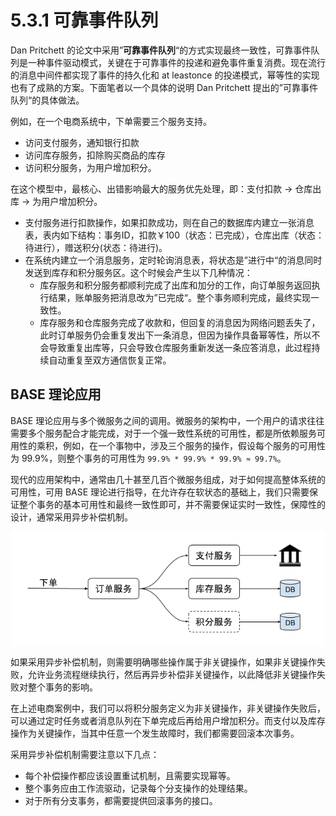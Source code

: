# 5.3.1 可靠事件队列


Dan Pritchett 的论文中采用”**可靠事件队列**“的方式实现最终一致性，可靠事件队列是一种事件驱动模式，关键在于可靠事件的投递和避免事件重复消费。现在流行的消息中间件都实现了事件的持久化和 at leastonce 的投递模式，幂等性的实现也有了成熟的方案。下面笔者以一个具体的说明 Dan Pritchett 提出的”可靠事件队列“的具体做法。

例如，在一个电商系统中，下单需要三个服务支持。

- 访问支付服务，通知银行扣款
- 访问库存服务，扣除购买商品的库存
- 访问积分服务，为用户增加积分。


在这个模型中，最核心、出错影响最大的服务优先处理，即：支付扣款 -> 仓库出库 -> 为用户增加积分。

- 支付服务进行扣款操作，如果扣款成功，则在自己的数据库内建立一张消息表，表内如下结构：事务ID，扣款￥100（状态：已完成），仓库出库（状态：待进行），赠送积分(状态：待进行)。
- 在系统内建立一个消息服务，定时轮询消息表，将状态是”进行中“的消息同时发送到库存和积分服务区。这个时候会产生以下几种情况：
	- 库存服务和积分服务都顺利完成了出库和加分的工作，向订单服务返回执行结果，账单服务把消息改为”已完成“。整个事务顺利完成，最终实现一致性。
	- 库存服务和仓库服务完成了收款和，但回复的消息因为网络问题丢失了，此时订单服务仍会重复发出下一条消息，但因为操作具备幂等性，所以不会导致重复出库等，只会导致仓库服务重新发送一条应答消息，此过程持续自动重复至双方通信恢复正常。


## BASE 理论应用

BASE 理论应用与多个微服务之间的调用。微服务的架构中，一个用户的请求往往需要多个服务配合才能完成，对于一个强一致性系统的可用性，都是所依赖服务可用性的乘积，例如，在一个事物中，涉及三个服务的操作，假设每个服务的可用性为 99.9%，则整个事务的可用性为 `99.9% * 99.9% * 99.9% ≈ 99.7%`。

现代的应用架构中，通常由几十甚至几百个微服务组成，对于如何提高整体系统的可用性，可用 BASE 理论进行指导，在允许存在软状态的基础上，我们只需要保证整个事务的基本可用性和最终一致性即可，并不需要保证实时一致性，保障性的设计，通常采用异步补偿机制。



<div  align="center">
	<img src="../assets/base.png" width = "500"  align=center />
</div>

如果采用异步补偿机制，则需要明确哪些操作属于非关键操作，如果非关键操作失败，允许业务流程继续执行，然后再异步补偿非关键操作，以此降低非关键操作失败对整个事务的影响。

在上述电商案例中，我们可以将积分服务定义为非关键操作，非关键操作失败后，可以通过定时任务或者消息队列在下单完成后再给用户增加积分。而支付以及库存操作为关键操作，当其中任意一个发生故障时，我们都需要回滚本次事务。

采用异步补偿机制需要注意以下几点：
- 每个补偿操作都应该设置重试机制，且需要实现幂等。
- 整个事务应由工作流驱动，记录每个分支操作的处理结果。
- 对于所有分支事务，都需要提供回滚事务的接口。

[^1]: 参见 https://people.eecs.berkeley.edu/~brewer/cs262b/TACC.pdf


